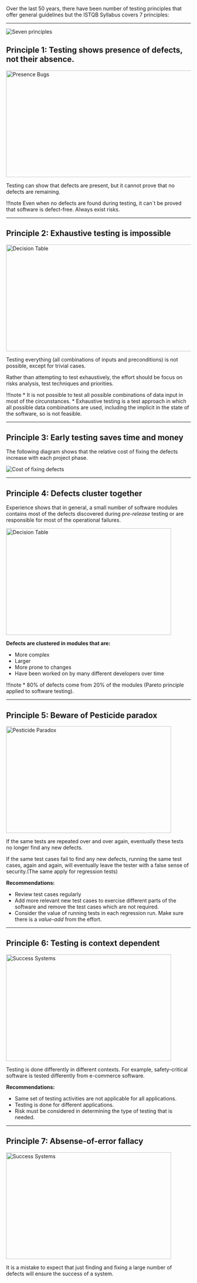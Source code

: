 Over the last 50 years, there have been number of testing principles that offer general guidelines but the ISTQB Syllabus covers 7 principles:
___

![**Seven principles**](../../images/istqb/fundamentals/seven_principles.png)
## **Principle 1:** Testing shows presence of defects, not their absence.

<img src="../../images/istqb/fundamentals/presence-bugs.jpeg" alt="Presence Bugs" width="520" height="290"/>

Testing can show that defects are present, but it cannot prove that no defects are remaining.

!!!note
    Even when no defects are found during testing, it can´t be proved that software is defect-free. Always exist risks.

___
## **Principle 2:** Exhaustive testing is impossible

<img src="../../images/istqb/fundamentals/exhaustive-test.png" alt="Decision Table" width="1500" height="290"/>

Testing everything (all combinations of inputs and preconditions) is not possible, except for trivial cases.

Rather than attempting to test exhaustively, the effort should be focus on risks analysis, test techniques and priorities.

!!!note
    * It is not possible to test all possible combinations of data input in most of the circunstances.
    * Exhaustive testing is a test approach in which all possible data combinations are used, including the implicit in the state of the software, so is not feasible.
___
## **Principle 3:** Early testing saves time and money

The following diagram shows that the relative cost of fixing the defects increase with each project phase.

![**Cost of fixing defects**](../../images/istqb/fundamentals/relative_cost.png)
___
## **Principle 4:** Defects cluster together

Experience shows that in general, a small number of software modules contains most of the defects discovered during *pre-release* testing or are responsible for most of the operational failures.

<img src="../../images/istqb/fundamentals/pareto-principle.png" alt="Decision Table" width="450" height="290"/>

**Defects are clustered in modules that are:**

* More complex
* Larger
* More prone to changes
* Have been worked on by many different developers over time

!!!note
    * 80% of defects come from 20% of the modules (Pareto principle applied to software testing).
___
## **Principle 5:** Beware of Pesticide paradox

<img src="../../images/istqb/fundamentals/pesticide-paradox.jpeg" alt="Pesticide Paradox" width="450" height="290"/>

If the same tests are repeated over and over again, eventually these tests no longer find any new defects.

If the same test cases fail to find any new defects, running the same test cases, again and again, will eventually leave the tester with a false sense of security.(The same apply for regression tests)

**Recommendations:**

* Review test cases regularly
* Add more relevant new test cases to exercise different parts of the software and remove the test cases which are not required.
* Consider the value of running tests in each regression run. 
Make sure there is a *value-add* from the effort. 

___
## **Principle 6:** Testing is context dependent

<img src="../../images/istqb/fundamentals/context-dependent2.png" alt="Success Systems" width="450" height="290"/>

Testing is done differently in different contexts. For example, safety-critical software is tested differently from e-commerce software.

**Recommendations:**

* Same set of testing activities are not applicable for all applications.
* Testing is done for different applications.
* Risk must be considered in determining the type of testing that is needed.
___

## **Principle 7:** Absense-of-error fallacy

<img src="../../images/istqb/fundamentals/success-systems.png" alt="Success Systems" width="450" height="290"/>

It is a mistake to expect that just finding and fixing a large number of defects will ensure the success of a system.
